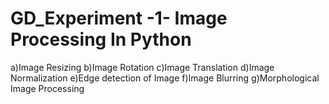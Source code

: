 # GD_Experiment -1- Image Processing In Python
a)Image Resizing
b)Image Rotation
c)Image Translation
d)Image Normalization
e)Edge detection of Image
f)Image Blurring
g)Morphological Image Processing
